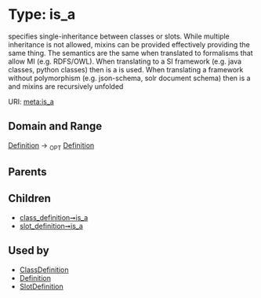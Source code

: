
# Type: is_a


specifies single-inheritance between classes or slots. While multiple inheritance is not allowed, mixins can be provided effectively providing the same thing. The semantics are the same when translated to formalisms that allow MI (e.g. RDFS/OWL). When translating to a SI framework (e.g. java classes, python classes) then is a is used. When translating a framework without polymorphism (e.g. json-schema, solr document schema) then is a and mixins are recursively unfolded

URI: [meta:is_a](https://w3id.org/biolink/biolinkml/meta/is_a)


## Domain and Range

[Definition](Definition.md) ->  <sub>OPT</sub> [Definition](Definition.md)

## Parents


## Children

 *  [class_definition➞is_a](class_definition_is_a.md)
 *  [slot_definition➞is_a](slot_definition_is_a.md)

## Used by

 * [ClassDefinition](ClassDefinition.md)
 * [Definition](Definition.md)
 * [SlotDefinition](SlotDefinition.md)
